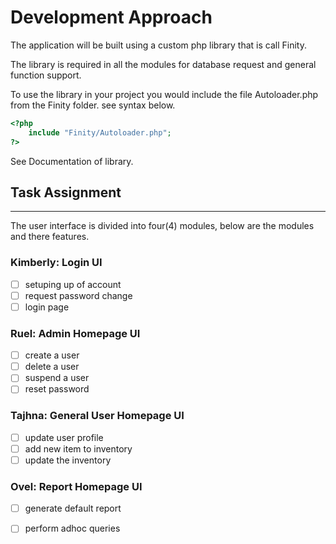 # Development Approach

The application will be built using a custom php library that is call Finity. 

The library is required in all the modules for database request and general function support. 

To use the library in your project you would include the file Autoloader.php from the Finity folder. see syntax below.
<!-- language: php -->
```php
<?php
    include "Finity/Autoloader.php";
?>
```
See Documentation of library. 

## Task Assignment 

---
The user interface is divided into four(4) modules, below are the modules and there features. 

### Kimberly: Login UI

- [ ] setuping up of account 
- [ ] request password change
- [ ] login page
    
### Ruel: Admin Homepage UI
- [ ] create a user
- [ ] delete a user
- [ ] suspend a user
- [ ] reset password

### Tajhna: General User Homepage UI
- [ ] update user profile
- [ ] add new item to inventory
- [ ] update the inventory

### Ovel: Report Homepage UI 
- [ ] generate default report
- [ ] perform adhoc queries


